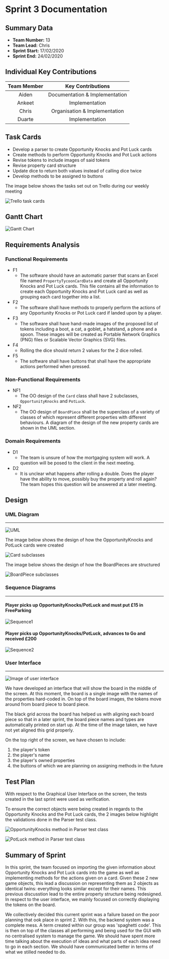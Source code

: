 # Sprint 3 Documentation

## Summary Data

- **Team Number:** 13
- **Team Lead:** Chris
- **Sprint Start:** 17/02/2020
- **Sprint End:** 24/02/2020

## Individual Key Contributions

| Team Member | Key Contributions |
| :---------: | :---------------: |
|    Aiden    |  Documentation & Implementation   |
|   Ankeet    |  Implementation   |
|    Chris    |  Organisation & Implementation   |
|   Duarte    |  Implementation   |

## Task Cards

- Develop a parser to create Opportunity Knocks and Pot Luck cards
- Create methods to perform Opportunity Knocks and Pot Luck actions
- Revise tokens to include images of said tokens
- Revise property card structure
- Update dice to return both values instead of calling dice twice
- Develop methods to be assigned to buttons

The image below shows the tasks set out on Trello during our weekly meeting

![Trello task cards](images/trello3.png)

## Gantt Chart

![Gantt Chart](images/gantt3.png)

## Requirements Analysis

### Functional Requirements

- F1
  - The software should have an automatic parser that scans an Excel file named `PropertyTycoonCardData` and create all Opportunity Knocks and Pot Luck cards. This file contains all the information to create each Opportunity Knocks and Pot Luck card as well as grouping each card together into a list.
- F2
  - The software shall have methods to properly perform the actions of any Opportunity Knocks or Pot Luck card if landed upon by a player.
- F3
  - The software shall have hand-made images of the proposed list of tokens including a boot, a cat, a goblet, a hatstand, a phone and a spoon. These images will be created as Portable Network Graphics (PNG) files or Scalable Vector Graphics (SVG) files.
- F4
  - Rolling the dice should return 2 values for the 2 dice rolled.
- F5
  - The software shall have buttons that shall have the appropriate actions performed when pressed.

### Non-Functional Requirements
- NF1
  - The OO design of the `Card` class shall have 2 subclasses, `OpportunityKnocks` and `PotLuck`.
- NF2
  - The OO design of `BoardPiece` shall be the superclass of a variety of classes of which represent different properties with different behaviours. A diagram of the design of the new property cards are shown in the UML section.

### Domain Requirements
- D1
  - The team is unsure of how the mortgaging system will work. A question will be posed to the client in the next meeting.
- D2
  - It is unclear what happens after rolling a double. Does the player have the ability to move, possibly buy the property and roll again? The team hopes this question will be answered at a later meeting.

## Design

### UML Diagram
___

![UML](images/UML3.svg)

The image below shows the design of how the OpportunityKnocks and PotLuck cards were created

![Card subclasses](images/cardDesign.svg)

The image below shows the design of how the BoardPieces are structured

![BoardPiece subclasses](images/boardPieceDesign.svg)

### Sequence Diagrams
___

#### Player picks up OpportunityKnocks/PotLuck and must put £15 in FreeParking

![Sequence1](images/playerPuts15FPSequence.svg)

#### Player picks up OpportunityKnocks/PotLuck, advances to Go and received £200 

![Sequence2](images/advanceGoSequence.svg)

### User Interface
___

![Image of user interface](images/GUI.png)

We have developed an interface that will show the board in the middle of the screen. At this moment, the board is a single image with the names of the properties hard-coded in. On top of the board images, the tokens move around from board piece to board piece.

The black grid across the board has helped us with aligning each board piece so that in a later sprint, the board piece names and types are automatically printed on start up. At the time of the image taken, we have not yet aligned this grid properly.

On the top right of the screen, we have chosen to include:
1. the player's token
2. the player's name
3. the player's owned properties
4. the buttons of which we are planning on assigning methods in the future

## Test Plan

With respect to the Graphical User Interface on the screen, the tests created in the last sprint were used as verification.

To ensure the correct objects were being created in regards to the Opportunity Knocks and the Pot Luck cards, the 2 images below highlight the validations done in the Parser test class.

![OpportunityKnocks method in Parser test class](images/oppoTest.png)

![PotLuck method in Parser test class](images/potLuckTest.png)

## Summary of Sprint

In this sprint, the team focused on importing the given information about Opportunity Knocks and Pot Luck cards into the game as well as implementing methods for the actions given on a card. Given these 2 new game objects, this lead a discussion on representing them as 2 objects as identical twins: everything looks similar except for their names. This previous discusstion lead to the entire property structure being redesigned. In respect to the user interface, we mainly focused on correctly displaying the tokens on the board. 

We collectively decided this current sprint was a failure based on the poor planning that ook place in sprint 2. With this, the backend system was a complete mess. A term created within our group was 'spaghetti code'. This is then on top of the classes all performing and being used for the GUI with no centralised system to manage the game. We should have spent more time talking about the execution of ideas and what parts of each idea need to go in each section. We should have communicated better in terms of what we stilled needed to do.